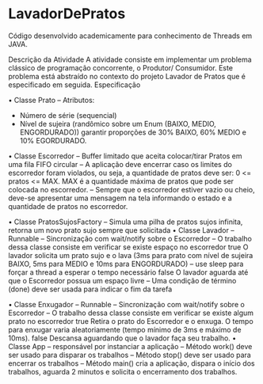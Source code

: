 # LavadorDePratos
Código desenvolvido academicamente para conhecimento de Threads em JAVA.



Descrição da Atividade
A atividade consiste em implementar um problema clássico de programação concorrente, o Produtor/
Consumidor. Este problema está abstraído no contexto do projeto Lavador de Pratos que é especificado
em seguida.
Especificação

• Classe Prato
– Atributos:
* Número de série (sequencial)
* Nível de sujeira (randômico sobre um Enum (BAIXO, MEDIO, ENGORDURADO))
garantir proporções de 30% BAIXO, 60% MEDIO e 10% EGORDURADO.

• Classe Escorredor
– Buffer limitado que aceita colocar/tirar Pratos em uma fila FIFO circular
– A aplicação deve encerrar caso os limites do escorredor foram violados, ou seja, a quantidade
de pratos deve ser: 0 <= pratos <= MAX.
MAX é a quantidade máxima de pratos que pode ser colocada no escorredor.
– Sempre que o escorredor estiver vazio ou cheio, deve-se apresentar uma mensagem na tela
informando o estado e a quantidade de pratos no escorredor.

• Classe PratosSujosFactory
– Simula uma pilha de pratos sujos infinita, retorna um novo prato sujo sempre que solicitada
• Classe Lavador – Runnable
– Sincronização com wait/notify sobre o Escorredor
– O trabalho dessa classe consiste em verificar se existe espaço no escorredor
true O lavador solicita um prato sujo e o lava (3ms para prato com nível de sujeira
BAIXO, 5ms para MEDIO e 10ms para ENGORDURADO) – use sleep para forçar
a thread a esperar o tempo necessário
false O lavador aguarda até que o Escorredor possua um espaço livre
– Uma condição de término (done) deve ser usada para indicar o fim da tarefa

• Classe Enxugador – Runnable
– Sincronização com wait/notify sobre o Escorredor
– O trabalho dessa classe consiste em verificar se existe algum prato no escorredor
true Retira o prato do Escorredor e o enxuga. O tempo para enxugar varia aleatoriamente
(tempo mínimo de 3ms e máximo de 10ms).
false Descansa aguardando que o lavador faça seu trabalho.
• Classe App – responsável por instanciar a aplicação
– Método work() deve ser usado para disparar os trabalhos
– Método stop() deve ser usado para encerrar os trabalhos
– Método main() cria a aplicação, dispara o início dos trabalhos, aguarda 2 minutos e
solicita o encerramento dos trabalhos.
